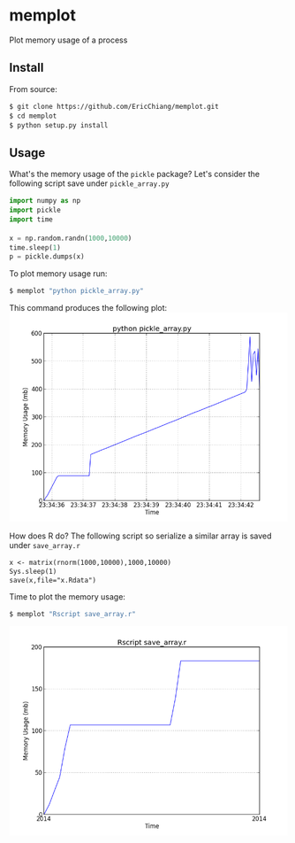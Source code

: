 memplot
=======

Plot memory usage of a process


Install
-------

From source:
```bash
$ git clone https://github.com/EricChiang/memplot.git
$ cd memplot
$ python setup.py install
```

Usage
-----

What's the memory usage of the `pickle` package? Let's consider the following script save under `pickle_array.py`
```python
import numpy as np
import pickle
import time

x = np.random.randn(1000,10000)
time.sleep(1)
p = pickle.dumps(x)
```

To plot memory usage run:
```bash
$ memplot "python pickle_array.py"
```

This command produces the following plot:
![pickle an array](imgs/python_pickle_array.png)

How does R do? The following script so serialize a similar array is saved under `save_array.r`

```Rscript
x <- matrix(rnorm(1000,10000),1000,10000)
Sys.sleep(1)
save(x,file="x.Rdata")
```

Time to plot the memory usage:
```bash
$ memplot "Rscript save_array.r"
```

![save an array](imgs/r_save_array.png)

